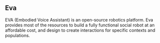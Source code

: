 ## Eva

EVA (Embodied Voice Assistant) is an open-source robotics platform. Eva provides most of the resources to build a fully functional social robot at an affordable cost, and design to create interactions for specific contexts and populations.
